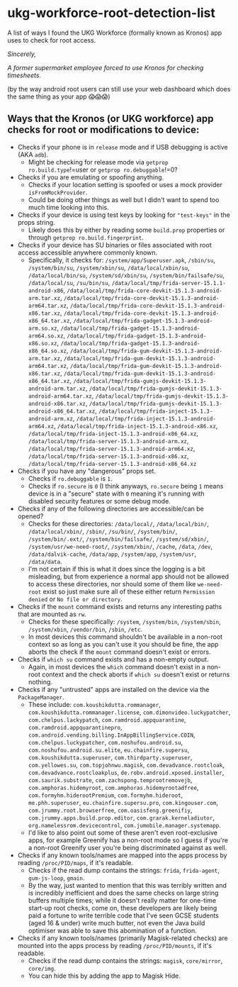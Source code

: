 # ukg-workforce-root-detection-list
A list of ways I found the UKG Workforce (formally known as Kronos) app uses to check for root access.

*Sincerely,*

*A former supermarket employee forced to use Kronos for checking timesheets.*

(by the way android root users can still use your web dashboard which does the same thing as your app 😱😱😱)

## Ways that the Kronos (or UKG workforce) app checks for root or modifications to device:
- Checks if your phone is in `release` mode and if USB debugging is active (AKA `adb`).
	- Might be checking for release mode via `getprop ro.build.type`!=user or `getprop ro.debuggable`!=0?
- Checks if you are emulating or spoofing anything.
	- Checks if your location setting is spoofed or uses a mock provider `isFromMockProvider`.
	- Could be doing other things as well but I didn't want to spend too much time looking into this.
- Checks if your device is using test keys by looking for `"test-keys"` in the props string. 
	- Likely does this by either by reading some `build.prop` properties or through `getprop ro.build.fingerprint`.
- Checks if your device has SU binaries or files associated with root access accessible anywhere commonly known.
	- Specifically, it checks for: `/system/app/Superuser.apk`, `/sbin/su`, `/system/bin/su`, `/system/xbin/su`, `/data/local/xbin/su`, `/data/local/bin/su`, `/system/sd/xbin/su`, `/system/bin/failsafe/su`, `/data/local/su`, `/su/bin/su`, `/data/local/tmp/frida-server-15.1.1-android-x86`, `/data/local/tmp/frida-core-devkit-15.1.3-android-arm.tar.xz`, `/data/local/tmp/frida-core-devkit-15.1.3-android-arm64.tar.xz`, `/data/local/tmp/frida-core-devkit-15.1.3-android-x86.tar.xz`, `/data/local/tmp/frida-core-devkit-15.1.3-android-x86_64.tar.xz`, `/data/local/tmp/frida-gadget-15.1.3-android-arm.so.xz`, `/data/local/tmp/frida-gadget-15.1.3-android-arm64.so.xz`, `/data/local/tmp/frida-gadget-15.1.3-android-x86.so.xz`, `/data/local/tmp/frida-gadget-15.1.3-android-x86_64.so.xz`, `/data/local/tmp/frida-gum-devkit-15.1.3-android-arm.tar.xz`, `/data/local/tmp/frida-gum-devkit-15.1.3-android-arm64.tar.xz`, `/data/local/tmp/frida-gum-devkit-15.1.3-android-x86.tar.xz`, `/data/local/tmp/frida-gum-devkit-15.1.3-android-x86_64.tar.xz`, `/data/local/tmp/frida-gumjs-devkit-15.1.3-android-arm.tar.xz`, `/data/local/tmp/frida-gumjs-devkit-15.1.3-android-arm64.tar.xz`, `/data/local/tmp/frida-gumjs-devkit-15.1.3-android-x86.tar.xz`, `/data/local/tmp/frida-gumjs-devkit-15.1.3-android-x86_64.tar.xz`, `/data/local/tmp/frida-inject-15.1.3-android-arm.xz`, `/data/local/tmp/frida-inject-15.1.3-android-arm64.xz`, `/data/local/tmp/frida-inject-15.1.3-android-x86.xz`, `/data/local/tmp/frida-inject-15.1.3-android-x86_64.xz`, `/data/local/tmp/frida-server-15.1.3-android-arm.xz`, `/data/local/tmp/frida-server-15.1.3-android-arm64.xz`, `/data/local/tmp/frida-server-15.1.3-android-x86.xz`, `/data/local/tmp/frida-server-15.1.3-android-x86_64.xz`
- Checks if you have any "dangerous" props set.
	- Checks if `ro.debuggable` is `1`.
	- Checks if `ro.secure` is `0` (I think anyways, `ro.secure` being `1` means device is in a "secure" state with `0` meaning it's running with disabled security features or some debug mode.
- Checks if any of the following directories are accessible/can be opened?
	- Checks for these directories: `/data/local/`, `/data/local/bin/`, `/data/local/xbin/`, `/sbin/`, `/su/bin/`, `/system/bin/`, `/system/bin/.ext/`, `/system/bin/failsafe/`, `/system/sd/xbin/`, `/system/usr/we-need-root/`, `/system/xbin/`, `/cache`, `/data`, `/dev`, `/data/dalvik-cache`, `/data/app`, `/system/app`, `/system/usr`, `/data/data`.
	- I'm not certain if this is what it does since the logging is a bit misleading, but from experience a normal app should not be allowed to access these directories, nor should some of them like `we-need-root` exist so just make sure all of these either return `Permission denied` or `No file or directory`.
- Checks if the `mount` command exists and returns any interesting paths that are mounted as `rw`.
	- Checks for these specifically: `/system`, `/system/bin`, `/system/sbin`, `/system/xbin`, `/vendor/bin`, `/sbin`, `/etc`.
	- In most devices this command shouldn't be available in a non-root context so as long as you can't use it you should be fine, the app aborts the check if the `mount` command doesn't exist or errors.
- Checks if `which su` command exists and has a non-empty output.
	- Again, in most devices the `which` command doesn't exist in a non-root context and the check aborts if `which su` doesn't exist or returns nothing.
- Checks if any "untrusted" apps are installed on the device via the `PackageManager`.
	- These include: `com.koushikdutta.rommanager`, `com.koushikdutta.rommanager.license`, `com.dimonvideo.luckypatcher`, `com.chelpus.lackypatch`, `com.ramdroid.appquarantine`, `com.ramdroid.appquarantinepro`, `com.android.vending.billing.InAppBillingService.COIN`, `com.chelpus.luckypatcher`, `com.noshufou.android.su`, `com.noshufou.android.su.elite`, `eu.chainfire.supersu`, `com.koushikdutta.superuser`, `com.thirdparty.superuser`, `com.yellowes.su`, `com.topjohnwu.magisk`, `com.devadvance.rootcloak`, `com.devadvance.rootcloakplus`, `de.robv.android.xposed.installer`, `com.saurik.substrate`, `com.zachspong.temprootremovejb`, `com.amphoras.hidemyroot`, `com.amphoras.hidemyrootadfree`, `com.formyhm.hiderootPremium`, `com.formyhm.hideroot`, `me.phh.superuser`, `eu.chainfire.supersu.pro`, `com.kingouser.com`, `com.jrummy.root.browserfree`, `com.oasisfeng.greenifiy`, `com.jrummy.apps.build.prop.editor`, `com.grarak.kerneladiutor`, `org.namelessrom.devicecontrol`, `com.jumobile.manager.systemapp`.
	- I'd like to also point out some of these aren't even root-exclusive apps, for example Greenify has a non-root mode so I guess if you're a non-root Greenify user you're being discriminated against as well.
- Checks if any known tools/names are mapped into the apps process by reading `/proc/PID/maps`, if it's readable.
	- Checks if the read dump contains the strings: `frida`, `frida-agent`, `gum-js-loop`, `gmain`.
	- By the way, just wanted to mention that this was terribly written and is incredibly inefficient and does the same checks on large string buffers multiple times; while it doesn't really matter for one-time start-up root checks, come on, these developers are likely being paid a fortune to write terrible code that I've seen GCSE students (aged 16 & under) write much butter, not even the Java build optimiser was able to save this abomination of a function.
- Checks if any known tools/names (primarily Magisk-related checks) are mounted into the apps process by reading `/proc/PID/mounts`, if it's readable.
	- Checks if the read dump contains the strings: `magisk`, `core/mirror`, `core/img`.
	- You can hide this by adding the app to Magisk Hide.
